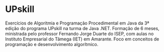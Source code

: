 # UPskill
Exercícios de Algoritmia e Programação Procedimental em Java da 3ª edição do programa UPskill na turma de Java .NET. Formação de 6 meses, ministrada pelo professor Fernando Jorge Duarte do ISEP, com aulas no Instituto Empresarial do Tâmega (IET) em Amarante. Foco em conceitos de programação e desenvolvimento algorítmico.
